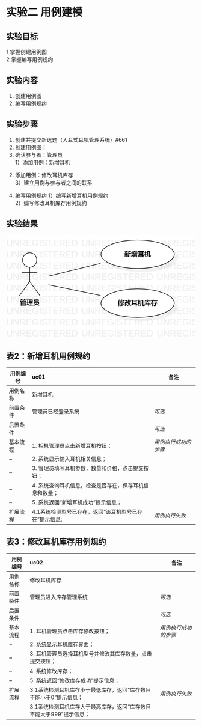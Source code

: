 # 实验二 用例建模

## 实验目标
1 掌握创建用例图     
2 掌握编写用例规约     

## 实验内容
1. 创建用例图    
2. 编写用例规约   

## 实验步骤
1. 创建并提交新选题（入耳式耳机管理系统）#661
2. 创建用例图：
3. 确认参与者：管理员   
 1）添加用例：新增耳机    
 2) 添加用例：修改耳机库存   
 3）建立用例与参与者之间的联系   
4. 编写用例规约
 1）编写新增耳机用例规约   
 2）编写修改耳机库存用例规约   
 
## 实验结果

![第一个UML图](./test2model.jpg)
   

## 表2：新增耳机用例规约  

| 用例编号 | uc01                                                        | 备注                 |
| -------- | :-------------------------------------------------------- | -------------------- |
| 用例名称 | 新增耳机                                                    |                      |
| 前置条件 | 管理员已经登录系统                                       | *可选*               |
| 后置条件 |                                                            | *可选*               |
| 基本流程 | 1. 相机管理员点击新增耳机按钮；| *用例执行成功的步骤* |
| ~        | 2. 系统显示输入耳机相关信息；|                      
| ~        | 3. 管理员填写耳机参数，数量和价格，点击提交按钮；|                      
| ~        | 4. 系统查询耳机信息，检查是否存在，保存耳机信息和数量；|                      
| ~        | 5. 系统返回“新增耳机成功”提示信息；|                      
|扩展流程   | 4.1系统检测型号已存在，返回“该耳机型号已存在”提示信息; | *用例执行失败*       |
 
## 表3：修改耳机库存用例规约  

| 用例编号 | uc02                                                        | 备注                 |
| -------- | :-------------------------------------------------------- | -------------------- |
| 用例名称 | 修改耳机库存                                                   |                      |
| 前置条件 | 管理员进入库存管理系统                                       | *可选*               |
| 后置条件 |                                                            | *可选*               |
| 基本流程 | 1. 耳机管理员点击库存修改按钮；| *用例执行成功的步骤* |
| ~        | 2. 系统显示耳机库存界面；|                      
| ~        | 3. 耳机管理员选择耳机型号并修改其库存数量，点击提交按钮；|                      
| ~        | 4. 系统修改库存；|
| ~        | 5. 系统返回“修改库存成功”提示信息；|                      
|扩展流程   | 3.1系统检测耳机库存小于最低库存，返回“库存数目不能小于0”提示信息；  | *用例执行失败*      |
|          | 3.1系统检测耳机库存大于最高库存，返回“库存数目不能大于999”提示信息；  |
